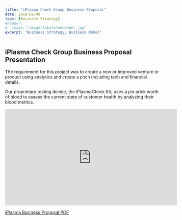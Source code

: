 ```yaml
---
title: "iPlasma Check Group Business Proposal"
date: 2019-02-09
tags: [Business Strategy]
#header:
#  image:"/image/laketahoeheader.jpg"
excerpt: "Business Strategy, Business Model"
---
```

## iPlasma Check Group Business Proposal Presentation

The requirement for this project was to create a new or improved venture or product using analytics and create a pitch including tech and financial details.

Our proprietary testing device, the iPlasmaCheck Kit, uses a pin prick worth of blood to assess the
current state of customer health by analyzing their blood metrics.


<iframe width="560" height="315" src="https://www.youtube.com/embed/YnGTuN7Z6Bk" frameborder="0" allow="accelerometer; autoplay; encrypted-media; gyroscope; picture-in-picture" allowfullscreen></iframe>


[iPlasma Business Proposal PDF](/filesforprojects/FinalCase.pdf "IPlasma Business Proposal PDF")
